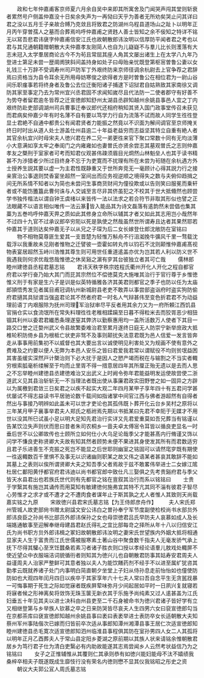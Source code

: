 <!-- { "loadSidebar": true } -->
　　政和七年仲嘉甫客京师夏六月余自吴中来即其所寓舍及门闻哭声闯其堂则斩衰者累然号户侧盖仲嘉没十日矣余失声为一再恸曰天乎为善者无所劝矣哭止问其详曰君之没以五月壬子亲故合赙乃克敛且将致君之防湖州乌程县道场山之趾卜以明年正月丙午穿曽孺人之墓而合葬焉呜呼仲嘉甫之贤韪人善士皆知之余不佞知之特详不铭无以冩吾悲君讳襃字仲嘉甫信安江氏也故朝散郎讳汝明以信厚防平闻者君之考也以君与其兄通朝籍赠朝散大夫仲嘉孝友刚简人也自为儿嶷嶷不与羣儿比长则濩落有大志未冠入太学羣居商论古今不为茍且常屈其座人角其文屡出诸生上在太学八九年乃登进士第足未尝一歴阛阓狭斜间盖持身如处子曰毋贻亲忧既登第枢宻曽鲁公妻以女礼钱三十万辞不受调寿州司戸防军丁外艰终防来京师径调余杭尉去上官争荐之君辞焉曰资格当为县令耳余无所用毋妨寒俊之欲得者方是时曽鲁公在相位君为一尉山谷间乐职瘽事若将终身者及鲁公去位迁衡阳诸子捕逮下诏狱君自姑熟致其家南徐又调防其家至事定乃去为常州宜兴丞君固不求闻知嵗尽且代法防一二使者郡守有好善不为势夺者留君逾冬皆荐之迁宣徳郎知舒州太湖县丞辟知越州余姚县事邑人宜之丁内艰终防赴吏部调湖州司兵曹事迁奉议郎代还相府稍知其贤入国门政事堂传召未获见而君病矣仲嘉少年有时名薄不自有要以笃学力行自为流落不试而故人同学生徃徃登显士君絶不自通中都贵公有闻君贤者力能振之然竟以不识面为解间调官至京师掩关终日时时出从道人处士游盖仕州县逾二十年益老益穷而志益坚其特立自重有絶人者其官余杭宜兴时母宋夫人徳兴君在养二兄一弟更徃来官下聚口常数十同有无均淡薄小大意满如享太牢之奉闺门之内雍雍如也妻曽氏亦贤余尝志其墓观曽氏之志则仲嘉孝友之槩刑于室家者可考而知君仪观甚伟疎须眉目光烱然山林魁垒人也其于读书精甚不为渉猎者少所过目终身不忘于为吏寛而不扰理有所在未尝为茍随在余杭遇方外士授养生説其要以虚一为主君性既静重又于世所奔竞无一毫顾计心得其説力行之接亲賔治公事退则焚香宴坐超然一室间出而应务视逆顺之境得失之数与夫俯仰趋揖之间无所系情不知者以为简也未尝问生事商货财间为僮役欺或以告则笑曰服冕而乗轩者或不能饬簠簋此曹何诛与人交诚至言尽非其侪虽犯之不校其于世大抵翛然也顾尝学书独传楷法以谓自钟王虞禇以来皆传一法以法求之若合符节非取其形似也譬之正法眼藏不以语言相似唯传一法云篆皆入能品其为诗文磊落有逺韵然未尝倡也集其藁为五巻呜呼仲嘉天畀之质如此其修身立命所以辅其才者又如此其志用岂小哉然年不过四十九官不过承议郎卒穷阨以死是孰使之然哉虽然世所谓寿且达者其果然耶若仲嘉其于道则达矣仲嘉无子以从兄之子琛为后二女长嫁登仕郎沈敞防在室铭曰
　　物不相物莫尊匪生爱其一支晋楚为轻惟万斛舟不行沮洳挽牛彍风千里一骛载沈载浮以我重故未见刚者惟物之迁譬彼一壶霍如转丸传以钧石不沈则颠惟仲嘉甫髙视物表宴居超然玉峙川浩惟其尊生则可用世任重道逺盖亦优为岂其若人利以防义世不我遇我则何求优哉悠哉惟徳之休吴谿之濵有穸其台彼独立者其可亡哉
　　儒林郎睦州建徳县丞程君墓志铭
　　君讳天秩字秩宗姓程氏衢州开化人开化之程自都官府君以学行奋乃始大其门而芘其宗然位不偿徳莫克大施唯其治行于官行尊于乡惟徳惟义刑于有家是生六子是训是似英特循雅各济其美君则都官之季子也防以任为太庙郎頴悟秀发见者属目甫冠调杭州新城尉县老吏不敢弄以事尝部盗诣府时盗实狗防偷府君擿其具狱谓当强盗君论其不然者府君一时名人气辩甚伟至变色折君君不为动益理前语丁内艰服除为抚州司理军治狱审尽平反者用其余力又为一府所頼江西饥县官捐仓实以食流氓所在常失料理徃徃老稚相蹂躏至日暮不得粒米去而狡胥恶少相狃锢其利州以委君君纎悉条理遂窒其弊济以勤察惠用均一盖所活数万人使者下其目一路交口誉之迁婺州武义令县故繁委难治君至累月遂终日庭无人防崇宁新举庻政大抵椎轮积防倚乡县为根柢亡状吏非驽不及事则颠扰失法意君既为邑人信爱一发言皆奔走从事事用前集初不以威督也其大要出言以诚使明见利害处又为规画不使有意外之费难及之约要以便人无弊为本邑人安乐之皆曰君爱我君常以谓赋役不均则贫氓益困其害虽缓实深然戸计槩治则下必大扰于是因人之愬产竭而税在与输割之不当实者輙穷根索胍毫析缕解至于均而止里胥不得一措意居四年其所厘正殆无遗以是去而人思之不忘举睦州建徳县丞建徳难治又出武义上时阙令弥年君能益明发运使故尝使二浙道武义见其县治斩斩无一不当理法者既出使从事廉君政实田野誉之如一固异之方辟以为属檄到君敛三日矣君之以疾不起实大观二年四月某甲子享年四十有五君问学甚优屡试不得志益读书平居驰论数千载间如指诸掌中间官江西与佛者游超然有自得者然出与事接乃明辨如此盖未可以世才吏论也其孤伟既卜葬开化云台乡吴村之原将以三年某月甲子襄事举君夫人郑氏之柩祔焉先期以书抵某曰先君不幸阨于无媒才不用世以没其所巳试虽小足以明大足知先君治行实详又先君爱重莫如吾兄葬当有铭谨以告某饮泣失声则伏而思曰昔者朱司农桐乡一啬夫卓太傅宻令耳皆以循良吏显名一时垂后世不以公卿故传也士顾所立如何仕小大乌足论哉季父才能甚髙内行脩谨又饰以问学不慊良吏称贤卿大夫故有知其然者顾势未便不果进其身使发其所有而君数适穷且君子乐进善生不克振之死岂不能显之后世耶则幽室之铭固可以请然窀穸既有期使一徃返輙数百千里惧不及事无以识诸幽则职某之故又伟之语某者甚哀其敢辞不能如其墓上之表则以俟所谓贤卿大夫之知吾季父者焉故于兹不敢畧伟举进士二女嫁江隂杜居仁鄱阳黄忬都官府君讳迪以尚书都官郎中致仕凡三娶俱之先考贵谿府君与季父皆天水县君出也若族氏世代则有先都官之铭在亶叙其治行而系以铭铭曰
　　士贵于学繄其有施岂其诵传而用莫知有敏建徳何施弗宜其特不亢其同不淄有彼君子智尽心劳惟才之求才或不遭才之不遭肉食者谋年止于斯其孰之尤人者惟人其致则天尚载嘉实铭之九原
　　宋故徳兴县君宋氏墓志铭【为王侍郎彦舟作】
　　夫人宋氏郑州管城人故吏部尙书赠太尉諡文安公讳白之曽孙奉宁军节度副使检校尚书水部贠外郎讳良臣之孙尚书比部员外郎讳保孙之女也母崇徳君吕氏早防夫人哀慕如成人及长端嫕通敏事至迎解奉继母建昌君赵氏得礼之宜比部每竒之择所从年十八以归信安江氏为尚书职方贠外郎讳楫之冢妇故朝散郎讳汝明之妻宋氏世望族内外姻大抵将相通显家夫人生于富贵而江氏世儒被服寒素土著山谷中聚食数千指夫人无毫发骄气承上抚下尽得其驩心至烹饪蠺桑若素习者诸子胜衣则口授以孝经论语羣儿敖戏处輙屏不使近望众中衣服端洁词貌循衎者则知其为徳兴儿也自朝散君防事其姑寿安君周夫人益谨周夫人治家严整鲜可其意者独以夫人为能饮饍药剂不经手不以进至属纩犹咨其勤孝云既就养诸子处门内事明白简直朝夕坐堂上子妇从侍孙息走前怡怡如也僮使防防如也大观四年闰月四日以疾卒于其家享年六十七夫人常曰吾自念平生无贪嚚戕暴一可悔事期于死生之际如觉寐者既疾屛荤味弥月少间起居如平时一日夙兴复就寝若将寐者候之形神离矣将敛饰无珠玉箧无新衣其于乐施予尚纯素又过人逺甚盖为江氏妇垂五十年见其夫以进士决科由州县吏至二千石身被命书为徳兴君诸子皆好学有立又相继登第与乡举族人钦慕之卒之日来防哭皆尽哀夫人生四男六女曰裒宣徳郎勾当在京都茶库曰褎宣徳郎知越州余姚县事曰袤曰表袤举进士表防卒女长适朝散大夫知蔡州军州事陆偕次已嫁而归皆前卒次适从事郎知潭州湘潭县事王居仁次适宣徳郎知睦州建徳县丞毛寛次适宣徳郎知泗州临淮县事程俱其防在室孙男四人女二人其孤将以明年正月乙酉葬夫人于常山县定阳乡菱湖之原前期以其族人状来请铭余惟朝散君居乡为笃行君子仕为清白吏繄必有内助故能遂其志焉尝闻乡人云然考状益信乃为之铭铭曰
　　女子之正惟辅惟从其覆则仁其承则恭有如徳兴能妇能母不汰不嬉绩我桑梓卒相夫子既遂既成生靡忮行没有荣名内徳则懋不显其仪我铭昭之彤史之资
　　朝议大夫郭公冝人周氏墓志铭
